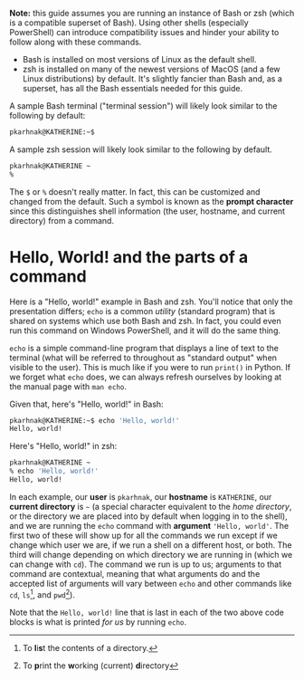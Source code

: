 
**Note:** this guide assumes you are running an instance of Bash or zsh (which is a compatible superset of Bash). Using other shells (especially PowerShell) can introduce compatibility issues and hinder your ability to follow along with these commands. 
* Bash is installed on most versions of Linux as the default shell.
* zsh is installed on many of the newest versions of MacOS (and a few Linux distributions) by default. It's slightly fancier than Bash and, as a superset, has all the Bash essentials needed for this guide.

A sample Bash terminal ("terminal session") will likely look similar to the following by default:
```sh
pkarhnak@KATHERINE:~$ 
```

A sample zsh session will likely look similar to the following by default.
```sh
pkarhnak@KATHERINE ~
%
```

The `$` or `%` doesn't really matter. In fact, this can be customized and changed from the default. Such a symbol is known as the **prompt character** since this distinguishes shell information (the user, hostname, and current directory) from a command. 

# Hello, World! and the parts of a command

Here is a "Hello, world!" example in Bash and zsh. You'll notice that only the presentation differs; `echo` is a common _utility_ (standard program) that is shared on systems which use both Bash and zsh. In fact, you could even run this command on Windows PowerShell, and it will do the same thing.

`echo` is a simple command-line program that displays a line of text to the terminal (what will be referred to throughout as "standard output" when visible to the user). This is much like if you were to run `print()` in Python. If we forget what `echo` does, we can always refresh ourselves by looking at the manual page with `man echo`.

Given that, here's "Hello, world!" in Bash:

```sh
pkarhnak@KATHERINE:~$ echo 'Hello, world!'
Hello, world!
```

Here's "Hello, world!" in zsh:

```sh
pkarhnak@KATHERINE ~
% echo 'Hello, world!'
Hello, world!
```
In each example, our **user** is `pkarhnak`, our **hostname** is `KATHERINE`, our **current directory** is `~` (a special character equivalent to the _home directory_, or the directory we are placed into by default when logging in to the shell), and we are running the `echo` command with **argument** `'Hello, world'`. The first two of these will show up for all the commands we run except if we change which user we are, if we run a shell on a different host, or both. The third will change depending on which directory we are running in (which we can change with `cd`). The command we run is up to us; arguments to that command are contextual, meaning that what arguments do and the accepted list of arguments will vary between `echo` and other commands like `cd`, `ls`[^1], and `pwd`[^2]).

Note that the `Hello, world!` line that is last in each of the two above code blocks is what is printed _for us_ by running `echo`.

[^1]: To **l**i**s**t the contents of a directory.
[^2]: To **p**rint the **w**orking (current) **d**irectory 
